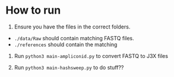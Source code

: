# How to run

1. Ensure you have the files in the correct folders.
  - `./data/Raw` should contain matching FASTQ files. 
  - `./references` should contain the matching 
  
1. Run `python3 main-ampliconid.py` to convert FASTQ to J3X files

1. Run `python3 main-hashsweep.py` to do stuff??